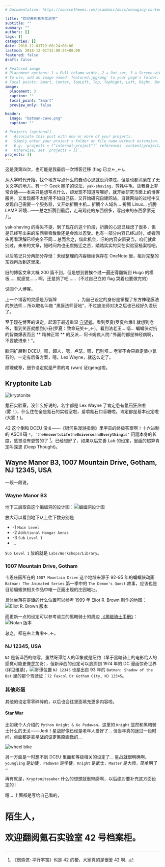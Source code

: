 ```yaml
---
# Documentation: https://sourcethemes.com/academic/docs/managing-content/

title: "欢迎来到氪石实验室"
subtitle: ""
summary: ""
authors: []
tags: []
categories: []
date: 2018-12-01T12:00:24+08:00
lastmod: 2018-12-01T12:00:24+08:00
featured: false
draft: false

# Featured image
# Placement options: 1 = Full column width, 2 = Out-set, 3 = Screen-width
# To use, add an image named `featured.jpg/png` to your page's folder.
# Focal points: Smart, Center, TopLeft, Top, TopRight, Left, Right, BottomLeft, Bottom, BottomRight.
image:
  placement: 3
  caption: ""
  focal_point: "Smart"
  preview_only: false

header:
  image: "batman-cave.png"
  caption: ""

# Projects (optional).
#   Associate this post with one or more of your projects.
#   Simply enter your project's folder or file name without extension.
#   E.g. `projects = ["internal-project"]` references `content/project/deep-learning/index.md`.
#   Otherwise, set `projects = []`.
projects: []
---
```


这是我第四次，也可能是我最后一次博客迁移 (flag 已立←_←)。

从大学时代开始，找个地方写点什么的蠢动心思就没消停过，但是也都消磨在了无关文字的地方。有一个 Geek 圈子的说法，`yak-shaving`，剪牦牛毛，放我身上非常合适——本来只是想写点什么，却发现不知道写哪好，就开始研究市面上的博客服务，又发现都不太好用不如自己搭，又开始研究自建网站，自建网站的过程中又发现自己需要一个服务器，又开始折腾主机... 折腾个人域名... 折腾 Linux... 折腾 LAMP 环境...——总之折腾到最后，走马观花的东西很多，写出来的东西寥寥无几。

yak-shaving 的得失不提，到了现在的这个阶段，折腾的心思已经熄了很多，但是已经写出来的东西零零散散还是会难以忍受。也有一部分内容已经过时，或者回头再看理解已经完全不同... 总而言之，借此机会，旧的内容安置妥当，咱们就此别过。未来的文章，短时间内也无虞搬迁之苦，踏踏实实的呆在实验室档案柜吧。

以后笔记只分两部分存储：未经整理的内容继续保存在 OneNote 里，相对完整的东西再放到这里来。

旧的博客文章大概 200 篇不到，但是想到要挨个过一遍还得翻新到 Hugo 的模板..... 就感觉...... 啊，还是鸽了吧......（不过自己立的 flag 哭着也要做完的）

说回个人博客。

上一个博客的灵感是万智牌 <font color=#F8F8FF>（和长者）</font>，为自己设定的身份是掌握了东方神秘膜法的旅法师... 所以取名叫做 "黑膜法师营地"，不过旅法师对决之后也已经好久没玩了。

至于现在博客的设定，起源于最近重温 [守望者](https://www.bilibili.com/bangumi/play/ep257474/)。看到罗夏(罗夏帅爆!) 就想到老爷，看到笑匠就想到小丑(罗夏：致命玩笑←_←)，看到法老王... 唔... 蝙蝠侠对抗的智商爆表而且 ** 精神正常 ** 的反派... 阿卡姆疯人院:"外面的都是神经病啊，不要放进来！"。

脑洞扩展到 DCEU，嗯，超人，嗯，卢瑟，嗯，巴别塔... 老爷不会只靠定情小氪石的，一定有后备方案，嗯，Lex Wayne，就这么定了。

顺理成章，细节设定就是严肃的考 (wan) 证(geng)啦。

## Kryptonite Lab

![kryptonite](/media/kryptonite.jpg)

氪石实验室，没什么好说的，名字都是 Lex Wayne 了肯定患有氪石狂热啦 (雾！)，什么住在全是氪石的实验室啦，爱嚼氪石口香糖啦，肯定都是基本设定啦 (大雾！)。

42 这个倒和 DCEU 没关——《银河系漫游指南》里宇宙的终极答案啊！十六进制的 ASCII 码 `*`，`'the`**`Answer`**`to`**`Life`**`the`**`Universe`**`and`**`Everything`**`is'` 问题本身的长度，感觉没有更赞的了 [^1]。已经想好了，如果以后完善 Lab 的设定，里面的超算肯定叫深思 (Deep Thought)。

## Wayne Manor B3, 1007 Mountain Drive, Gotham, NJ 12345, USA

一段一段说，

### Wayne Manor B3

地下三层取自这个蝙蝠洞的设计图：![蝙蝠洞设计图](/media/batcave_design.jpg)

放大可以看到地下从上往下数分别是

- -1 `Main Level`
- -2 `Additional Hangar Aeras`
- -3 `Sub Level 1`
- ...

`Sub Level 1` 放的就是 `Labs/Workshops/Library`。

### 1007 Mountain Drive, Gotham

韦恩庄园所在的 `1007 Mountain Drive` 这个地址来源于 92-95 年的蝙蝠侠动画 `Batman: The Animated Series` 第一季中的 `The Demon's Quest` 故事，应该也是目前蝙蝠侠相关作品中唯一正面出现的庄园地址。

具体坐落在哥谭的什么位置可以参考 1999 年 Eliot R. Brown 制作的地图：![Eliot R. Brown 版本](/media/gotham-city-eliot.jpg)

而更新一点的设定可以参考诺兰的黑暗骑士的周边 [《黑暗骑士手册》](https://www.amazon.com/The-Dark-Knight-Manual-Documents/dp/1608871045?tag=thehuffingtop-20)：![Nolan 版本](/media/gotham-city-nolan.jpg)

总之，都在右上角啦←_←。

### NJ 12345, USA

`NJ` 是新泽西的缩写，虽然哥谭给人的印象就是纽约（早于黑暗骑士的电影给人的感觉可能更像芝加哥），但新泽西的设定可以追溯到 1974 年的 DC 漫画惊奇世界 (详见维基)，![哥谭位置](/media/gotham_local.jpg)
`NJ 12345` 也是出自 93 年的 `Batman: Shadow of the Bat` 里的那个驾驶证：`72 Faxcol Dr Gotham City, NJ 12345`。

### 其他彩蛋

其他的设定零零碎碎的，以后也会往里面填充更多内容啦。

#### Star War

比如我个人介绍的 `Python Knight & Go Padawan`，这里的 `Knight` 显然和黑暗骑士什么的无关——Jedi！星战好像已经是老年人爱好了... 但当年真的迷过一段时间，桌面都是拿星战的设定集原画做的...

![wheel bike](/media/star_war_grievous_wheel_bike.jpg)

另一方面是一时想不到 DCEU 里面和等级相关的设定了... 星战就很明确啊，
`youngling` 是幼徒，`Padawan` 是学徒，`Knight` 是武士，`Master` 是大师，简单明了~

再有就是，`Kryptonitesaber` 什么的想想就很带感啊... 以后绝对要补充这方面设定的！

嗯... 上面都是写给自己看的，

# 陌生人，<p> 欢迎翻阅氪石实验室 42 号档案柜。

[^1]: 《蜘蛛侠: 平行宇宙》也是 42 的梗，大家真的是很爱 42 啊...
